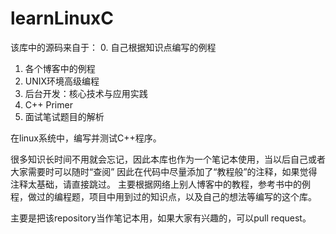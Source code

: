 # learnLinuxC
该库中的源码来自于：
0. 自己根据知识点编写的例程
1. 各个博客中的例程
2. UNIX环境高级编程
3. 后台开发：核心技术与应用实践
4. C++ Primer
5. 面试笔试题目的解析

在linux系统中，编写并测试C++程序。

很多知识长时间不用就会忘记，因此本库也作为一个笔记本使用，当以后自己或者大家需要时可以随时“查阅”
因此在代码中尽量添加了“教程般”的注释，如果觉得注释太基础，请直接跳过。
主要根据网络上别人博客中的教程，参考书中的例程，做过的编程题，项目中用到过的知识点，以及自己的想法等编写的这个库。

主要是把该repository当作笔记本用，如果大家有兴趣的，可以pull request。
